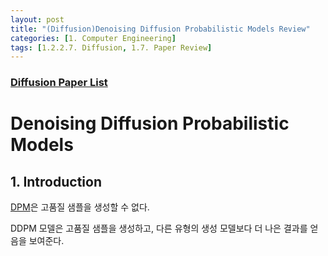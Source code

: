 ```yaml
---
layout: post 
title: "(Diffusion)Denoising Diffusion Probabilistic Models Review"
categories: [1. Computer Engineering]
tags: [1.2.2.7. Diffusion, 1.7. Paper Review]
---
```


### [Diffusion Paper List](https://maizer2.github.io/1.%20computer%20engineering/2023/02/01/paper-of-diffusion.html)

# Denoising Diffusion Probabilistic Models

## 1. Introduction

[DPM](https://arxiv.org/abs/1503.03585)은 고품질 샘플을 생성할 수 없다.

DDPM 모델은 고품질 샘플을 생성하고, 다른 유형의 생성 모델보다 더 나은 결과를 얻음을 보여준다.

